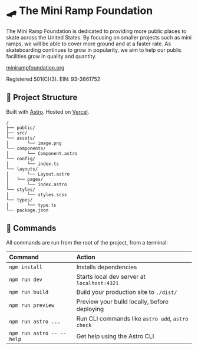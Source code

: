 # 🛹 The Mini Ramp Foundation
The Mini Ramp Foundation is dedicated to providing more public places to skate across the United States. By focusing on smaller projects such as mini ramps, we will be able to cover more ground and at a faster rate. As skateboarding continues to grow in popularity, we aim to help our public facilities grow in quality and quantity.

[minirampfoundation.org](https://minirampfoundation.org)

Registered 501(C)(3). EIN: 93-3661752

## 🚀 Project Structure

Built with [Astro](https://astro.build/). Hosted on [Vercel](https://vercel.com/).

```text
/
├── public/
├── src/
└── assets/
│       └── image.png
└── components/
│       └── Component.astro
└── config/
│       └── index.ts
└── layouts/
│       └── Layout.astro
│   └── pages/
│       └── index.astro
└── styles/
│       └── styles.scss
└── types/
│       └── type.ts
└── package.json
```

## 🧞 Commands

All commands are run from the root of the project, from a terminal:

| Command                   | Action                                           |
| :------------------------ | :----------------------------------------------- |
| `npm install`             | Installs dependencies                            |
| `npm run dev`             | Starts local dev server at `localhost:4321`      |
| `npm run build`           | Build your production site to `./dist/`          |
| `npm run preview`         | Preview your build locally, before deploying     |
| `npm run astro ...`       | Run CLI commands like `astro add`, `astro check` |
| `npm run astro -- --help` | Get help using the Astro CLI                     |
